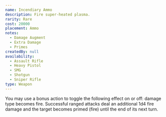 ```yaml
---
name: Incendiary Ammo
description: Fire super-heated plasma.
rarity: Rare
cost: 20000
placement: Ammo
notes:
  - Damage Augment
  - Extra Damage
  - Primes
createdBy: null
availability:
  - Assault Rifle
  - Heavy Pistol
  - SMG
  - Shotgun
  - Sniper Rifle
type: Weapon
---
```

You may use a bonus action to toggle the following effect on or off: damage type becomes fire. Successful ranged attacks deal an additional 1d4 fire damage and the target becomes primed (fire) until the end of its next turn.
